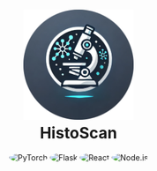 <h1 align="center">
  <br>
    <img src="/images/histoscan-logo.png" alt="HistoScan Image" width="200">
  <br>
  HistoScan
  <br>
</h1>

<div align="center">
    <img src="https://img.shields.io/badge/PyTorch-EE4C2C.svg?style=for-the-badge&logo=pytorch&logoColor=white" alt="PyTorch" style="border-radius: 50%;">
    <img src="https://img.shields.io/badge/Flask-000000.svg?style=for-the-badge&logo=flask&logoColor=white" alt="Flask" style="border-radius: 50%;">
    <img src="https://img.shields.io/badge/React-61DAFB.svg?style=for-the-badge&logo=react&logoColor=white" alt="React" style="border-radius: 50%;">
    <img src="https://img.shields.io/badge/Node.js-339933.svg?style=for-the-badge&logo=node.js&logoColor=white" alt="Node.js" style="border-radius: 50%;">
</div>
